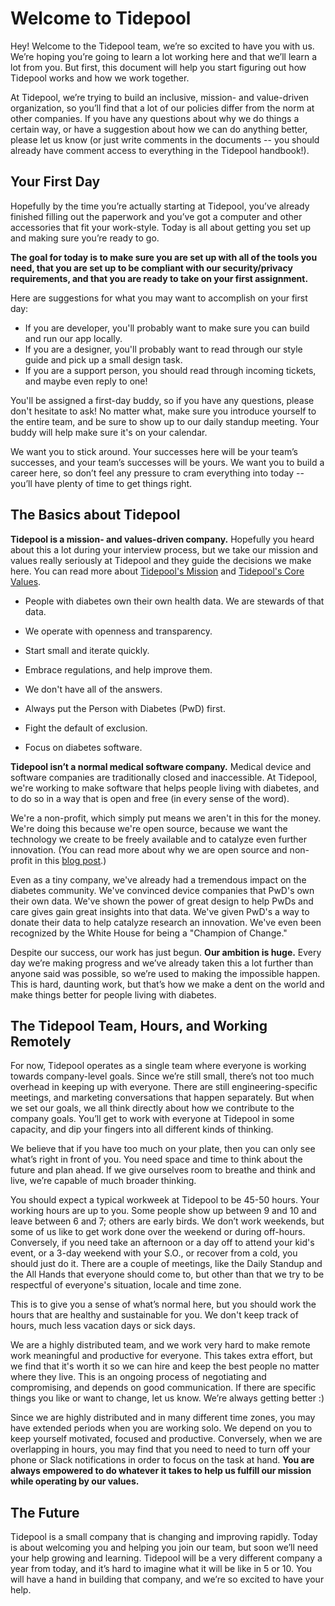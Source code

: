 # Welcome to Tidepool

Hey! Welcome to the Tidepool team, we’re so excited to have you with us. We’re hoping you’re going to learn a lot working here and that we’ll learn a lot from you. But first, this document will help you start figuring out how Tidepool works and how we work together.

At Tidepool, we’re trying to build an inclusive, mission- and value-driven organization, so you’ll find that a lot of our policies differ from the norm at other companies. If you have any questions about why we do things a certain way, or have a suggestion about how we can do anything better, please let us know (or just write comments in the documents -- you should already have comment access to everything in the Tidepool handbook!).

## Your First Day

Hopefully by the time you’re actually starting at Tidepool, you’ve already finished filling out the paperwork and you’ve got a computer and other accessories that fit your work-style. Today is all about getting you set up and making sure you’re ready to go.

**The goal for today is to make sure you are set up with all of the tools you need, that you are set up to be compliant with our security/privacy requirements, and that you are ready to take on your first assignment.**

Here are suggestions for what you may want to accomplish on your first day:
* If you are developer, you'll probably want to make sure you can build and run our app locally.
* If you are a designer, you'll probably want to read through our style guide and pick up a small design task.
* If you are a support person, you should read through incoming tickets, and maybe even reply to one!

You'll be assigned a first-day buddy, so if you have any questions, please don't hesitate to ask! No matter what, make sure you introduce yourself to the entire team, and be sure to show up to our daily standup meeting. Your buddy will help make sure it's on your calendar.

We want you to stick around. Your successes here will be your team’s successes, and your team’s successes will be yours. We want you to build a career here, so don’t feel any pressure to cram everything into today -- you’ll have plenty of time to get things right.

## The Basics about Tidepool

**Tidepool is a mission- and values-driven company.** Hopefully you heard about this a lot during your interview process, but we take our mission and values really seriously at Tidepool and they guide the decisions we make here. You can read more about [Tidepool's Mission](https://github.com/tidepool-org/handbook/blob/master/Mission%20Statement.md) and [Tidepool's Core Values](https://github.com/tidepool-org/handbook/blob/master/Tidepool%20Core%20Values.md).

* People with diabetes own their own health data. We are stewards of that data.

* We operate with openness and transparency.

* Start small and iterate quickly.

* Embrace regulations, and help improve them.

* We don't have all of the answers.

* Always put the Person with Diabetes (PwD) first.

* Fight the default of exclusion.

* Focus on diabetes software.


**Tidepool isn’t a normal medical software company.** Medical device and software companies are traditionally closed and inaccessible. At Tidepool, we're working to make software that helps people living with diabetes, and to do so in a way that is open and free (in every sense of the word).

We're a non-profit, which simply put means we aren't in this for the money. We're doing this because we're open source, because we want the technology we create to be freely available and to catalyze even further innovation. (You can read more about why we are open source and non-profit in this [blog post](https://tidepool.org/why-tidepool-is-open-and-non-profit/).)

Even as a tiny company, we've already had a tremendous impact on the diabetes community. We've convinced device companies that PwD's own their own data. We've shown the power of great design to help PwDs and care gives gain great insights into that data. We've given PwD's a way to donate their data to help catalyze research an innovation. We've even been recognized by the White House for being a "Champion of Change."

Despite our success, our work has just begun. **Our ambition is huge.**  Every day we’re making progress and we’ve already taken this a lot further than anyone said was possible, so we’re used to making the impossible happen. This is hard, daunting work, but that’s how we make a dent on the world and make things better for people living with diabetes.

## The Tidepool Team, Hours, and Working Remotely

For now, Tidepool operates as a single team where everyone is working towards company-level goals. Since we’re still small, there’s not too much overhead in keeping up with everyone. There are still engineering-specific meetings, and marketing conversations that happen separately. But when we set our goals, we all think directly about how we contribute to the company goals. You’ll get to work with everyone at Tidepool in some capacity, and dip your fingers into all different kinds of thinking.

We believe that if you have too much on your plate, then you can only see what’s right in front of you. You need space and time to think about the future and plan ahead. If we give ourselves room to breathe and think and live, we’re capable of much broader thinking.

You should expect a typical workweek at Tidepool to be 45-50 hours. Your working hours are up to you. Some people show up between 9 and 10 and leave between 6 and 7; others are early birds. We don’t work weekends, but some of us like to get work done over the weekend or during off-hours. Conversely, if you need take an afternoon or a day off to attend your kid's event, or a 3-day weekend with your S.O., or recover from a cold, you should just do it. There are a couple of meetings, like the Daily Standup and the All Hands that everyone should come to, but other than that we try to be respectful of everyone's situation, locale and time zone.

This is to give you a sense of what’s normal here, but you should work the hours that are healthy and sustainable for you. We don't keep track of hours, much less vacation days or sick days.

We are a highly distributed team, and we work very hard to make remote work meaningful and productive for everyone. This takes extra effort, but we find that it's worth it so we can hire and keep the best people no matter where they live.
This is an ongoing process of negotiating and compromising, and depends on good communication. If there are specific things you like or want to change, let us know. We’re always getting better :)

Since we are highly distributed and in many different time zones, you may have extended periods when you are working solo. We depend on you to keep yourself motivated, focused and productive. Conversely, when we are overlapping in hours, you may find that you need to need to turn off your phone or Slack notifications in order to focus on the task at hand. **You are always empowered to do whatever it takes to help us fulfill our mission while operating by our values.**

## The Future

Tidepool is a small company that is changing and improving rapidly. Today is about welcoming you and helping you join our team, but soon we’ll need your help growing and learning. Tidepool will be a very different company a year from today, and it’s hard to imagine what it will be like in 5 or 10. You will have a hand in building that company, and we’re so excited to have your help.
